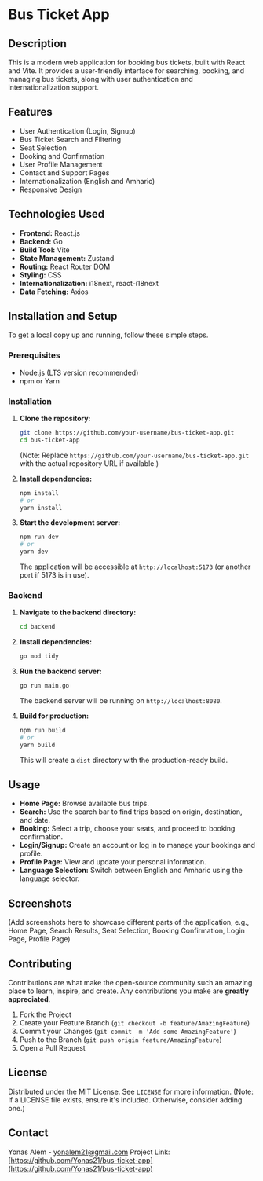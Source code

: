 # Bus Ticket App

## Description
This is a modern web application for booking bus tickets, built with React and Vite. It provides a user-friendly interface for searching, booking, and managing bus tickets, along with user authentication and internationalization support.

## Features
*   User Authentication (Login, Signup)
*   Bus Ticket Search and Filtering
*   Seat Selection
*   Booking and Confirmation
*   User Profile Management
*   Contact and Support Pages
*   Internationalization (English and Amharic)
*   Responsive Design

## Technologies Used
*   **Frontend:** React.js
*   **Backend:** Go
*   **Build Tool:** Vite
*   **State Management:** Zustand
*   **Routing:** React Router DOM
*   **Styling:** CSS
*   **Internationalization:** i18next, react-i18next
*   **Data Fetching:** Axios

## Installation and Setup

To get a local copy up and running, follow these simple steps.

### Prerequisites
*   Node.js (LTS version recommended)
*   npm or Yarn

### Installation

1.  **Clone the repository:**
    ```bash
    git clone https://github.com/your-username/bus-ticket-app.git
    cd bus-ticket-app
    ```
    (Note: Replace `https://github.com/your-username/bus-ticket-app.git` with the actual repository URL if available.)

2.  **Install dependencies:**
    ```bash
    npm install
    # or
    yarn install
    ```

3.  **Start the development server:**
    ```bash
    npm run dev
    # or
    yarn dev
    ```
    The application will be accessible at `http://localhost:5173` (or another port if 5173 is in use).

### Backend

1.  **Navigate to the backend directory:**
    ```bash
    cd backend
    ```

2.  **Install dependencies:**
    ```bash
    go mod tidy
    ```

3.  **Run the backend server:**
    ```bash
    go run main.go
    ```
    The backend server will be running on `http://localhost:8080`.

4.  **Build for production:**
    ```bash
    npm run build
    # or
    yarn build
    ```
    This will create a `dist` directory with the production-ready build.

## Usage

*   **Home Page:** Browse available bus trips.
*   **Search:** Use the search bar to find trips based on origin, destination, and date.
*   **Booking:** Select a trip, choose your seats, and proceed to booking confirmation.
*   **Login/Signup:** Create an account or log in to manage your bookings and profile.
*   **Profile Page:** View and update your personal information.
*   **Language Selection:** Switch between English and Amharic using the language selector.

## Screenshots
(Add screenshots here to showcase different parts of the application, e.g., Home Page, Search Results, Seat Selection, Booking Confirmation, Login Page, Profile Page)

## Contributing
Contributions are what make the open-source community such an amazing place to learn, inspire, and create. Any contributions you make are **greatly appreciated**.

1.  Fork the Project
2.  Create your Feature Branch (`git checkout -b feature/AmazingFeature`)
3.  Commit your Changes (`git commit -m 'Add some AmazingFeature'`)
4.  Push to the Branch (`git push origin feature/AmazingFeature`)
5.  Open a Pull Request

## License
Distributed under the MIT License. See `LICENSE` for more information. (Note: If a LICENSE file exists, ensure it's included. Otherwise, consider adding one.)

## Contact
Yonas Alem - yonalem21@gmail.com
Project Link: [https://github.com/Yonas21/bus-ticket-app](https://github.com/Yonas21/bus-ticket-app)
